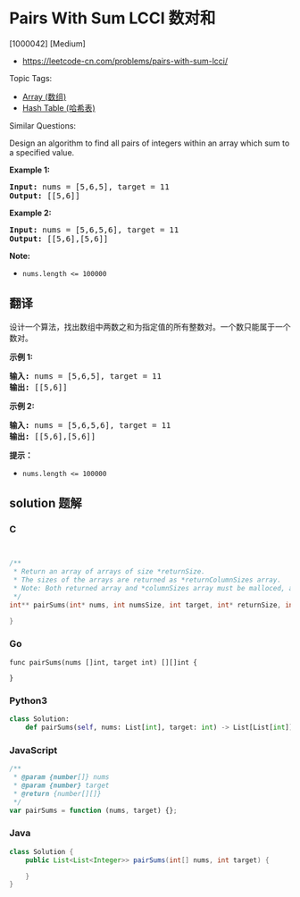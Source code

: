 # Pairs With Sum LCCI 数对和

[1000042] [Medium]

- https://leetcode-cn.com/problems/pairs-with-sum-lcci/

Topic Tags:

- [Array (数组)](https://leetcode-cn.com/tag/array/)
- [Hash Table (哈希表)](https://leetcode-cn.com/tag/hash-table/)

Similar Questions:

Design an algorithm to find all pairs of integers within an array which sum to a specified value.

**Example 1:**

<pre><strong>Input:</strong> nums = [5,6,5], target = 11
<strong>Output: </strong>[[5,6]]</pre>

**Example 2:**

<pre><strong>Input:</strong> nums = [5,6,5,6], target = 11
<strong>Output: </strong>[[5,6],[5,6]]</pre>

**Note:**

- `nums.length <= 100000`

## 翻译

设计一个算法，找出数组中两数之和为指定值的所有整数对。一个数只能属于一个数对。

**示例 1:**

<pre><strong>输入:</strong> nums = [5,6,5], target = 11
<strong>输出: </strong>[[5,6]]</pre>

**示例 2:**

<pre><strong>输入:</strong> nums = [5,6,5,6], target = 11
<strong>输出: </strong>[[5,6],[5,6]]</pre>

**提示：**

- `nums.length <= 100000`

## solution 题解

### C

```c


/**
 * Return an array of arrays of size *returnSize.
 * The sizes of the arrays are returned as *returnColumnSizes array.
 * Note: Both returned array and *columnSizes array must be malloced, assume caller calls free().
 */
int** pairSums(int* nums, int numsSize, int target, int* returnSize, int** returnColumnSizes){

}


```

### Go

```golang
func pairSums(nums []int, target int) [][]int {

}
```

### Python3

```python
class Solution:
    def pairSums(self, nums: List[int], target: int) -> List[List[int]]:
```

### JavaScript

```javascript
/**
 * @param {number[]} nums
 * @param {number} target
 * @return {number[][]}
 */
var pairSums = function (nums, target) {};
```

### Java

```java
class Solution {
    public List<List<Integer>> pairSums(int[] nums, int target) {

    }
}
```
